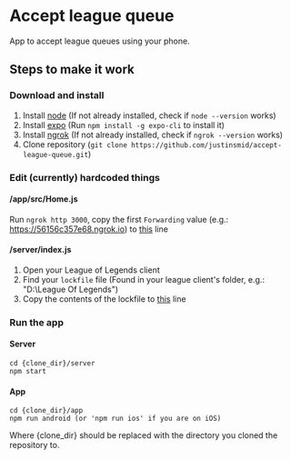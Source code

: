 # Accept league queue
App to accept league queues using your phone.

## Steps to make it work

### Download and install
1. Install [node](https://nodejs.org/en/download/) (If not already installed, check if `node --version` works)
2. Install [expo](https://expo.io/) (Run `npm install -g expo-cli` to install it)
3. Install [ngrok](https://ngrok.com/download) (If not already installed, check if `ngrok --version` works)
4. Clone repository (`git clone https://github.com/justinsmid/accept-league-queue.git`)

### Edit (currently) hardcoded things

#### /app/src/Home.js
Run `ngrok http 3000`, copy the first `Forwarding` value (e.g.: https://56156c357e68.ngrok.io) to [this](https://github.com/justinsmid/accept-league-queue/blob/3bcf51d8f431bcd2bb78c7e06931bdf076a7fc15/app/src/Home.js#L4) line

#### /server/index.js
1. Open your League of Legends client
2. Find your `lockfile` file (Found in your league client's folder, e.g.: "D:\League Of Legends\")
3. Copy the contents of the lockfile to [this](https://github.com/justinsmid/accept-league-queue/blob/f54a76e13c4bb4ea7d1418485f64b1ce649bd73a/server/index.js#L8) line

### Run the app
#### Server
```console
cd {clone_dir}/server
npm start
```

#### App
```
cd {clone_dir}/app
npm run android (or 'npm run ios' if you are on iOS)
```

Where {clone_dir} should be replaced with the directory you cloned the repository to.
